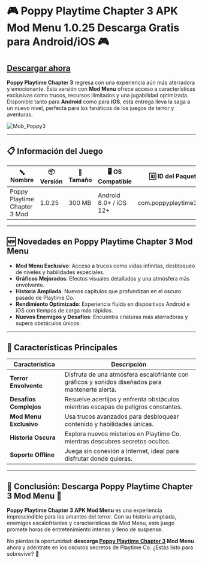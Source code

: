 # 🎮 Poppy Playtime Chapter 3 APK Mod Menu 1.0.25 Descarga Gratis para Android/iOS 🎮  

## [Descargar ahora](https://spoo.me/Jx8lHv)
 
**Poppy Playtime Chapter 3** regresa con una experiencia aún más aterradora y emocionante. Esta versión con **Mod Menu** ofrece acceso a características exclusivas como trucos, recursos ilimitados y una jugabilidad optimizada. Disponible tanto para **Android** como para **iOS**, esta entrega lleva la saga a un nuevo nivel, perfecta para los fanáticos de los juegos de terror y aventuras.  

![Mob_Poppy3](https://github.com/user-attachments/assets/c1d9ac62-ceac-459e-8fdf-286a807a0685)

---

## 📋 Información del Juego  

| 🔤 **Nombre**                  | 📦 **Versión** | 📏 **Tamaño** | 🖥️ **OS Compatible**    | 🆔 **ID del Paquete**      | 🕒 **Última Actualización** |  
|-------------------------------|----------------|---------------|-------------------------|----------------------------|----------------------------|  
| Poppy Playtime Chapter 3 Mod  | 1.0.25         | 300 MB        | Android 8.0+ / iOS 12+ | com.poppyplaytime3.mod     | 2024-11-25                 |  

---

## 🆕 Novedades en Poppy Playtime Chapter 3 Mod Menu  

- **Mod Menu Exclusivo**: Acceso a trucos como vidas infinitas, desbloqueo de niveles y habilidades especiales.  
- **Gráficos Mejorados**: Efectos visuales detallados y una atmósfera más envolvente.  
- **Historia Ampliada**: Nuevos capítulos que profundizan en el oscuro pasado de Playtime Co.  
- **Rendimiento Optimizado**: Experiencia fluida en dispositivos Android e iOS con tiempos de carga más rápidos.  
- **Nuevos Enemigos y Desafíos**: Encuentra criaturas más aterradoras y supera obstáculos únicos.  

---

## 🔑 Características Principales  

| **Característica**        | **Descripción**                                                                                   |  
|---------------------------|---------------------------------------------------------------------------------------------------|  
| **Terror Envolvente**      | Disfruta de una atmósfera escalofriante con gráficos y sonidos diseñados para mantenerte alerta.  |  
| **Desafíos Complejos**     | Resuelve acertijos y enfrenta obstáculos mientras escapas de peligros constantes.                 |  
| **Mod Menu Exclusivo**     | Usa trucos avanzados para desbloquear contenido y habilidades únicas.                             |  
| **Historia Oscura**        | Explora nuevos misterios en Playtime Co. mientras descubres secretos ocultos.                     |  
| **Soporte Offline**        | Juega sin conexión a Internet, ideal para disfrutar donde quieras.                               |  

---

## 🎉 Conclusión: Descarga Poppy Playtime Chapter 3 Mod Menu 🎉  

**Poppy Playtime Chapter 3 APK Mod Menu** es una experiencia imprescindible para los amantes del terror. Con su historia ampliada, enemigos escalofriantes y características de Mod Menu, este juego promete horas de entretenimiento intenso y lleno de suspense.  

No pierdas la oportunidad: **descarga [Poppy Playtime Chapter 3](https://github.com/Poppy-Playtime-Chapter-3-APK-2025-11) Mod Menu** ahora y adéntrate en los oscuros secretos de Playtime Co. ¿Estás listo para sobrevivir? 👻
